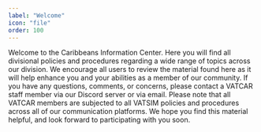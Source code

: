 ```yaml
---
label: "Welcome"
icon: "file"
order: 100
---
```


Welcome to the Caribbeans Information Center. Here you will find all divisional policies and procedures regarding a wide range of topics across our division. We encourage all users to review the material found here as it will help enhance you and your abilities as a member of our community. If you have any questions, comments, or concerns, please contact a VATCAR staff member via our Discord server or via email. Please note that all VATCAR members are subjected to all VATSIM policies and procedures across all of our communication platforms. We hope you find this material helpful, and look forward to participating with you soon.